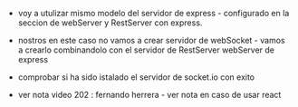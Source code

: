 * voy a utulizar mismo modelo del servidor de express - configurado en la seccion de webServer y RestServer con express.
* nostros en este caso no vamos a crear servidor de webSocket - vamos a crearlo combinandolo con el servidor de RestServer webServer de express

* comprobar si ha sido istalado el servidor de socket.io con exito 
- ver nota video 202 : fernando herrera  - ver nota en caso de usar react 